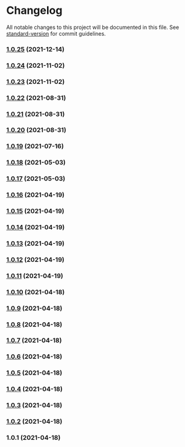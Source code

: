 # Changelog

All notable changes to this project will be documented in this file. See [standard-version](https://github.com/conventional-changelog/standard-version) for commit guidelines.

### [1.0.25](https://github.com/kshevitskiy/storyblok-schedule/compare/v1.0.24...v1.0.25) (2021-12-14)

### [1.0.24](https://github.com/kshevitskiy/storyblok-schedule/compare/v1.0.23...v1.0.24) (2021-11-02)

### [1.0.23](https://github.com/kshevitskiy/storyblok-schedule/compare/v1.0.22...v1.0.23) (2021-11-02)

### [1.0.22](https://github.com/kshevitskiy/storyblok-schedule/compare/v1.0.21...v1.0.22) (2021-08-31)

### [1.0.21](https://github.com/kshevitskiy/storyblok-schedule/compare/v1.0.20...v1.0.21) (2021-08-31)

### [1.0.20](https://github.com/kshevitskiy/storyblok-schedule/compare/v1.0.19...v1.0.20) (2021-08-31)

### [1.0.19](https://github.com/kshevitskiy/storyblok-schedule/compare/v1.0.18...v1.0.19) (2021-07-16)

### [1.0.18](https://github.com/kshevitskiy/storyblok-schedule/compare/v1.0.17...v1.0.18) (2021-05-03)

### [1.0.17](https://github.com/kshevitskiy/storyblok-schedule/compare/v1.0.16...v1.0.17) (2021-05-03)

### [1.0.16](https://github.com/kshevitskiy/storyblok-schedule/compare/v1.0.15...v1.0.16) (2021-04-19)

### [1.0.15](https://github.com/kshevitskiy/storyblok-schedule/compare/v1.0.14...v1.0.15) (2021-04-19)

### [1.0.14](https://github.com/kshevitskiy/storyblok-schedule/compare/v1.0.13...v1.0.14) (2021-04-19)

### [1.0.13](https://github.com/kshevitskiy/storyblok-schedule/compare/v1.0.12...v1.0.13) (2021-04-19)

### [1.0.12](https://github.com/kshevitskiy/storyblok-schedule/compare/v1.0.11...v1.0.12) (2021-04-19)

### [1.0.11](https://github.com/kshevitskiy/storyblok-schedule/compare/v1.0.10...v1.0.11) (2021-04-19)

### [1.0.10](https://github.com/kshevitskiy/storyblok-schedule/compare/v1.0.9...v1.0.10) (2021-04-18)

### [1.0.9](https://github.com/kshevitskiy/storyblok-schedule/compare/v1.0.8...v1.0.9) (2021-04-18)

### [1.0.8](https://github.com/kshevitskiy/storyblok-schedule/compare/v1.0.7...v1.0.8) (2021-04-18)

### [1.0.7](https://github.com/kshevitskiy/storyblok-schedule/compare/v1.0.6...v1.0.7) (2021-04-18)

### [1.0.6](https://github.com/kshevitskiy/storyblok-schedule/compare/v1.0.5...v1.0.6) (2021-04-18)

### [1.0.5](https://github.com/kshevitskiy/storyblok-schedule/compare/v1.0.4...v1.0.5) (2021-04-18)

### [1.0.4](https://github.com/kshevitskiy/storyblok-schedule/compare/v1.0.3...v1.0.4) (2021-04-18)

### [1.0.3](https://github.com/kshevitskiy/storyblok-schedule/compare/v1.0.2...v1.0.3) (2021-04-18)

### [1.0.2](https://github.com/kshevitskiy/storyblok-schedule/compare/v1.0.1...v1.0.2) (2021-04-18)

### 1.0.1 (2021-04-18)
